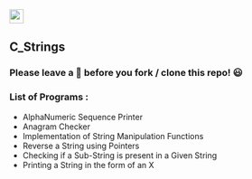 <img src="https://img.shields.io/badge/C-000000?style=flat&logo=C&logoColor=white" height="25">


## C_Strings

### Please leave a 🌟 before you fork / clone this repo! 😃

### List of Programs :
* AlphaNumeric Sequence Printer
* Anagram Checker
* Implementation of String Manipulation Functions
* Reverse a String using Pointers
* Checking if a Sub-String is present in a Given String
* Printing a String in the form of an X
